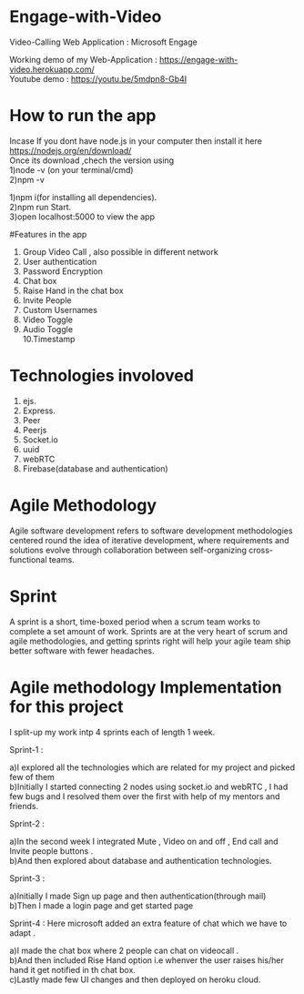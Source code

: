 # Engage-with-Video
Video-Calling Web Application : Microsoft Engage

Working demo of my Web-Application : https://engage-with-video.herokuapp.com/<br/>
Youtube demo : https://youtu.be/5mdpn8-Gb4I <br />

# How to run the app

Incase If you dont have node.js in your computer then install it here  https://nodejs.org/en/download/<br/>
Once its download ,chech the version using <br/>
1)node -v (on your terminal/cmd)<br/>
2)npm -v


1)npm i(for installing all dependencies). <br/>
2)npm run Start.<br/>
3)open localhost:5000 to view the app

#Features in the app


1. Group Video Call , also possible in different network <br/>
2. User authentication <br/>
3. Password Encryption <br/>
4. Chat box <br/>
5. Raise Hand in the chat box<br/>
6. Invite People<br/>
7. Custom Usernames<br/>
8. Video Toggle<br/>
9. Audio Toggle<br/>
10.Timestamp <br />



# Technologies involoved

1) ejs. <br />
2) Express.  <br />
3) Peer  <br />
4) Peerjs <br />
5) Socket.io <br />
5) uuid  <br />
6) webRTC <br />
7) Firebase(database and authentication)

# Agile Methodology

Agile software development refers to  software development methodologies centered round the idea of iterative development, where requirements and solutions evolve through collaboration between self-organizing cross-functional teams.
# Sprint
A sprint is a short, time-boxed period when a scrum team works to complete a set amount of work. Sprints are at the very heart of scrum and agile methodologies, and getting sprints right will help your agile team ship better software with fewer headaches.

# Agile methodology Implementation for this project

I split-up my work intp 4 sprints each of length 1 week.<br/>

Sprint-1 : <br/>

a)I explored all the technologies which are related for my project and picked few of them<br/>
b)Initially I started connecting 2 nodes using socket.io and webRTC , I had few bugs and I resolved them over the first with help of my mentors and friends.<br/>

Sprint-2 : <br/>

a)In the second week I integrated Mute , Video on and off , End call  and Invite people buttons .<br/>
b)And then explored about database and authentication technologies.<br/>

Sprint-3 : <br/>

a)Initially I made Sign up page and then authentication(through mail)<br/>
b)Then I made a login page and get started page<br/>

Sprint-4 : Here microsoft added an extra feature of chat which we have to adapt .<br/>

a)I made the chat box where 2 people can chat on videocall .<br/>
b)And then included Rise Hand option i.e whenver the user raises his/her hand it get notified in th chat box.<br/>
c)Lastly made few UI changes and then deployed on heroku cloud.







